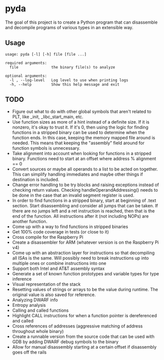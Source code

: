 # pyda

The goal of this project is to create a Python program that can disassemble and decompile programs of various types in an extensible way.

## Usage

```
usage: pyda [-l] [-h] file [file ...]

required arguments:
  file               the binary file(s) to analyze

optional arguments:
  -l , --log-level   Log level to use when printing logs
  -h, --help         Show this help message and exit
```

## TODO

* Figure out what to do with other global symbols that aren't related to PLT, like \_init, \_libc_start_main, etc.
* Use function sizes as more of a hint instead of a definite size. If it is nonzero, it's okay to trust it. If it's 0, then using the logic for finding functions in a stripped binary can be used to determine when the function ends. In this case, keeping the memory mapped file around is needed. This means that keeping the "assembly" field around for function symbols is unnecessary.
* Take alignment into account when looking for functions in a stripped binary. Functions need to start at an offset where address % alignment == 0
* Convert sources or maybe all operands to a list to be acted on together. This can simplify handling immediates and maybe other things if destination is included.
* Change error handling to be try blocks and raising exceptions instead of checking return values. Checking handleOperandAddressing() needs to be done in the case that an invalid segment register is used.
* In order to find functions in a stripped binary, start at beginning of .text section. Start disassembling and consider all jumps that can be taken. If there are no jumps left and a ret instruction is reached, then that is the end of the function. All instructions after it (not including NOPs) are another function.
* Come up with a way to find functions in stripped binaries
* Get 100% code coverage in tests (or close to it)
* Cross compile for the Raspberry Pi
* Create a disassembler for ARM (whatever version is on the Raspberry Pi v4)
* Come up with an abstraction layer for instructions so that decompiling all ISAs is the same. Will possibly need to break instructions up into multiple ones or combine instructions into one
* Support both Intel and AT&T assembly syntax
* Generate a set of known function prototypes and variable types for type inference
* Visual representation of the stack
* Resetting values of strings or arrays to be the value during runtime. The original value is also saved for reference.
* Analyzing DWARF info
* Entropy analysis
* Calling and called functions
* Highlight CALL instructions for when a function pointer is dereferenced and called
* Cross references of addresses (aggressive matching of address throughout whole binary)
* Create a runnable version from the source code that can be used with GDB by adding DWARF debug symbols to the binary
* Allow for manual disassembly starting at a certain offset if disassembly goes off the rails
